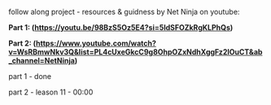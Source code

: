follow along project - resources & guidness by Net Ninja on youtube:

**Part 1: (https://youtu.be/98BzS5Oz5E4?si=5ldSFOZkRgKLPhQs)**

**Part 2: (https://www.youtube.com/watch?v=WsRBmwNkv3Q&list=PL4cUxeGkcC9g8OhpOZxNdhXggFz2lOuCT&ab_channel=NetNinja)**

part 1 - done

part 2 - leason 11 - 00:00